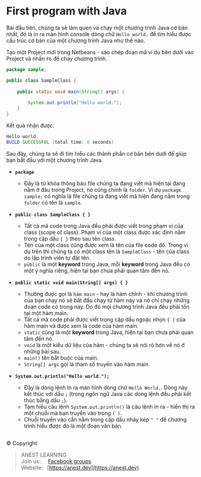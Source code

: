 # First program with Java

Bài đầu tiên, chúng ta sẽ làm quen và chạy một chương trình Java cơ bản nhất, đó là in ra màn hình console dòng chữ `Hello world.` để tìm hiểu được cấu trúc cơ bản của một chương trình Java như thế nào. 

Tạo một Project mới trong Netbeans - sao chép đoạn mã ví dụ bên dưới vào Project và nhấn `F6` để chạy chương trình.

```java
package sample;

public class SampleClass {
    
    public static void main(String[] args) {
    
        System.out.println("Hello world.");
    }
}

```

Kết quả nhận được:
```java
Hello world.
BUILD SUCCESSFUL (total time: 0 seconds)
```

Sau đây, chúng ta sẽ đi tìm hiểu các thành phần cơ bản bên dưới để giúp bạn bắt đầu với một chương trình Java.

- **`package`**
  - Đây là từ khóa thông báo file chúng ta đang viết mã hiện tại đang nằm ở đâu trong Project, nó cũng chính là `folder`. Ví dụ `package sample;` có nghĩa là file chúng ta đang viết mã hiện đang nằm trong `folder` có tên là `sample`.
  
- **`public class SampleClass { }`**
  - Tất cả mã code trong Java đều phải được viết trong phạm vi của class (scope of class). Phạm vi của một class được xác định nằm trong cặp dấu `{ }` theo sau tên class.
  - Tên của một class cũng được xem là tên của file code đó. Trong ví dụ trên thì chúng ta có một class tên là `SampleClass` - tên của class do lập trình viên tự đặt tên.
  - `public` là một **keyword** trong Java, mỗi **keyword** trong Java đều có một ý nghĩa riêng, hiện tại bạn chưa phải quan tâm đến nó.

- **`public static void main(String[] args) { }`**
  - Thường được gọi là `hàm main` - hay là hàm chính - khi chương trình của bạn chạy nó sẽ bắt đầu chạy từ hàm này và nó chỉ chạy những đoạn code có trong này. Do đó mọi chương trình Java đều phải tồn tại một hàm main.
  - Tất cả mã code phải được viết trong cặp dấu ngoặc nhọn `{ }` của hàm main và được xem là code của hàm main.
  - `static` cũng là một **keyword** trong Java, hiện tại bạn chưa phải quan tâm đến nó.
  - `void` là một kiểu dữ liệu của hàm - chúng ta sẽ nói rõ hơn về nó ở những bài sau.
  - `main()` tên bắt buộc của main.
  - `String[] args` gọi là tham số truyền vào hàm main.
  
- **`System.out.println("Hello world.");`**
  - Đây là dòng lệnh in ra màn hình dòng chữ `Hello World.`. Dòng này kết thúc với dấu `;` (trong ngôn ngữ Java các dòng lệnh đều phải kết thúc bằng dấu `;`).
  - Tạm hiểu câu lệnh `System.out.println()` là câu lệnh in ra - hiển thị ra một chuỗi mà bạn truyển vào trong `( )`.
  - Chuỗi truyền vào cần nằm trong cặp dấu nháy kép `" "` để chương trình hiểu được đó là một đoạn văn bản.


##  

© Copyright
> ANEST LEARNING  
> Join us: &nbsp;&nbsp;&nbsp; [Facebook groups](https://www.facebook.com/groups/anest.learning/)  
> Website: &nbsp; [https://anest.dev](https://anest.dev)  
